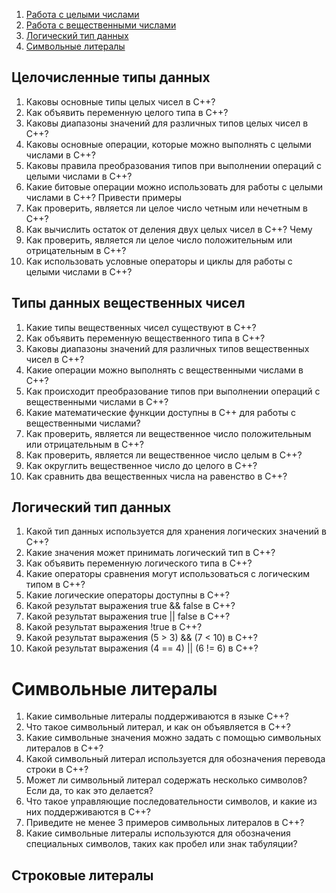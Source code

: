 1. [Работа с целыми числами](#целочисленные-типы-данных)
2. [Работа с вещественными числами](#типы-данных-вещественных-чисел)
3. [Логический тип данных](#логический-тип-данных)
4. [Символьные литералы](#символьные-литералы)

## Целочисленные типы данных
1. Каковы основные типы целых чисел в C++?
2. Как объявить переменную целого типа в C++?
3. Каковы диапазоны значений для различных типов целых чисел в C++?
4. Каковы основные операции, которые можно выполнять с целыми числами в C++?
5. Каковы правила преобразования типов при выполнении операций с целыми числами в C++?
6. Какие битовые операции можно использовать для работы с целыми числами в C++? Привести примеры
7. Как проверить, является ли целое число четным или нечетным в C++?
8. Как вычислить остаток от деления двух целых чисел в C++? Чему
9. Как проверить, является ли целое число положительным или отрицательным в C++?
10. Как использовать условные операторы и циклы для работы с целыми числами в C++?

## Типы данных вещественных чисел
1. Какие типы вещественных чисел существуют в C++?
2. Как объявить переменную вещественного типа в C++?
3. Каковы диапазоны значений для различных типов вещественных чисел в C++?
4. Какие операции можно выполнять с вещественными числами в C++?
5. Как происходит преобразование типов при выполнении операций с вещественными числами в C++?
6. Какие математические функции доступны в C++ для работы с вещественными числами?
7. Как проверить, является ли вещественное число положительным или отрицательным в C++?
8. Как проверить, является ли вещественное число целым в C++?
9. Как округлить вещественное число до целого в C++?
10. Как сравнить два вещественных числа на равенство в C++?

## Логический тип данных
1. Какой тип данных используется для хранения логических значений в C++?
2. Какие значения может принимать логический тип в C++?
3. Как объявить переменную логического типа в C++?
4. Какие операторы сравнения могут использоваться с логическим типом в C++?
5. Какие логические операторы доступны в C++?
6. Какой результат выражения true && false в C++?
7. Какой результат выражения true || false в C++?
8. Какой результат выражения !true в C++?
9. Какой результат выражения (5 > 3) && (7 < 10) в C++?
10. Какой результат выражения (4 == 4) || (6 != 6) в C++?

# Символьные литералы
1. Какие символьные литералы поддерживаются в языке С++?
2. Что такое символьный литерал, и как он объявляется в С++?
3. Какие символьные значения можно задать с помощью символьных литералов в С++?
4. Какой символьный литерал используется для обозначения перевода строки в С++?
5. Может ли символьный литерал содержать несколько символов? Если да, то как это делается?
6. Что такое управляющие последовательности символов, и какие из них поддерживаются в С++?
7. Приведите не менее 3 примеров символьных литералов в С++?
8. Какие символьные литералы используются для обозначения специальных символов, таких как пробел или знак табуляции?

## Строковые литералы
